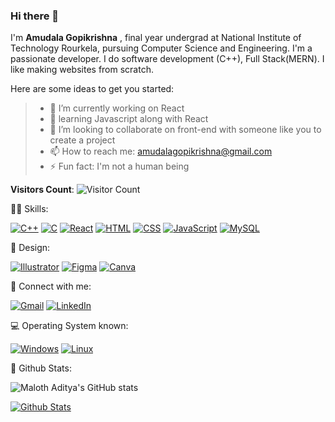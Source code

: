 ### Hi there 👋

I'm  **Amudala Gopikrishna** , final year undergrad at National Institute of Technology Rourkela, pursuing Computer Science and Engineering.
I'm a passionate developer. I do software development (C++), Full Stack(MERN). I like making websites from scratch.

Here are some ideas to get you started:

> - 🔭 I’m currently working on React
> - 🌱 learning Javascript along with React
> - 👯 I’m looking to collaborate on front-end with someone like you to create a project
> - 📫 How to reach me: amudalagopikrishna@gmail.com
> - ⚡ Fun fact: I'm not a human being

<!-- <div align="center">
   <a href="https://justpaste.it/redirect/9dhen/https%3A%2F%2Fprofile-counter.glitch.me%2FSimply-huMAN%2Fcount.svg">![Visitor Count](https://profile-counter.glitch.me/Simply-huMAN/count.svg)</a>
</div> -->
**Visitors Count**: ![Visitor Count](https://profile-counter.glitch.me/Simply-huMAN/count.svg)

🤹‍♀️ Skills:

[![C++](https://img.shields.io/badge/C%2B%2B-00599C?style=for-the-badge&logo=c%2B%2B&logoColor=white)](#)
[![C](https://img.shields.io/badge/C-00599C?style=for-the-badge&logo=c&logoColor=white)](#)
[![React](https://img.shields.io/badge/React-20232A?style=for-the-badge&logo=react&logoColor=61DAFB)](#)
[![HTML](https://img.shields.io/badge/HTML5-E34F26?style=for-the-badge&logo=html5&logoColor=white)](#)
[![CSS](https://img.shields.io/badge/CSS3-1572B6?style=for-the-badge&logo=css3&logoColor=white)](#)
[![JavaScript](https://img.shields.io/badge/JavaScript-F7DF1E?style=for-the-badge&logo=javascript&logoColor=black)](#)
[![MySQL](https://img.shields.io/badge/MySQL-00000F?style=for-the-badge&logo=mysql&logoColor=white)](#)

🎨 Design:

[![Illustrator](https://img.shields.io/badge/Adobe%20Illustrator-FF9A00?style=for-the-badge&logo=adobe%20illustrator&logoColor=white)](#)
[![Figma](https://img.shields.io/badge/Figma-F24E1E?style=for-the-badge&logo=figma&logoColor=white)](#)
[![Canva](    https://img.shields.io/badge/Canva-%2300C4CC.svg?&style=for-the-badge&logo=Canva&logoColor=white)](#)

🤝 Connect with me:

[![Gmail](https://img.shields.io/badge/Gmail-D14836?style=for-the-badge&logo=gmail&logoColor=white)](mailto:amudalagopikrishna@gmail.com)
[![LinkedIn](https://img.shields.io/badge/LinkedIn-0077B5?style=for-the-badge&logo=linkedin&logoColor=white)](https://www.linkedin.com/in/amudala-gopikrishna-5247ab201/)



💻 Operating System known:

[![Windows](https://img.shields.io/badge/Windows-0078D6?style=for-the-badge&logo=windows&logoColor=white)](#)
[![Linux](https://img.shields.io/badge/Linux-FCC624?style=for-the-badge&logo=linux&logoColor=black)](#)


🔢 Github Stats:

![Maloth Aditya's GitHub stats](https://github-readme-stats.vercel.app/api?username=Saigopu&show_icons=true&bg_color=00000000)

[![Github Stats](https://github-readme-stats.vercel.app/api/top-langs/?username=Saigopu&layout=compact&theme=blue-green)](https://github.com/Simply-huMAN)
